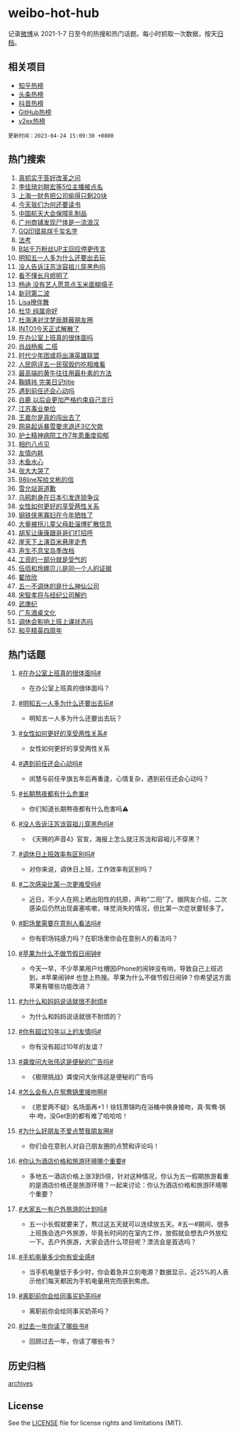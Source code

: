 # weibo-hot-hub

记录[微博](https://www.weibo.com)从 2021-1-7 日至今的热搜和热门话题。每小时抓取一次数据，按天[归档](archives)。

## 相关项目

- [知乎热榜](https://github.com/lonnyzhang423/zhihu-hot-hub)
- [头条热榜](https://github.com/lonnyzhang423/toutiao-hot-hub)
- [抖音热榜](https://github.com/lonnyzhang423/douyin-hot-hub)
- [GitHub热榜](https://github.com/lonnyzhang423/github-hot-hub)
- [v2ex热榜](https://github.com/lonnyzhang423/v2ex-hot-hub)


`更新时间：2023-04-24 15:09:30 +0800`

## 热门搜索

1. [真抓实干答好改革之问](https://m.weibo.cn/search?containerid=100103type%3D1%26t%3D10%26q%3D%23%E7%9C%9F%E6%8A%93%E5%AE%9E%E5%B9%B2%E7%AD%94%E5%A5%BD%E6%94%B9%E9%9D%A9%E4%B9%8B%E9%97%AE%23&stream_entry_id=51&isnewpage=1&extparam=seat%3D1%26pos%3D0%26cate%3D10103%26stream_entry_id%3D51%26dgr%3D0%26c_type%3D51%26filter_type%3Drealtimehot%26display_time%3D1682320168%26pre_seqid%3D1682320168551013074118&luicode=10000011&lfid=106003type%253D25%2526t%253D3%2526disable_hot%253D1%2526filter_type%253Drealtimehot)
1. [李佳琦刘畊宏等5位主播被点名](https://m.weibo.cn/search?containerid=100103type%3D1%26t%3D10%26q%3D%23%E6%9D%8E%E4%BD%B3%E7%90%A6%E5%88%98%E7%95%8A%E5%AE%8F%E7%AD%895%E4%BD%8D%E4%B8%BB%E6%92%AD%E8%A2%AB%E7%82%B9%E5%90%8D%23&stream_entry_id=31&isnewpage=1&extparam=seat%3D1%26flag%3D2%26cate%3D5001%26stream_entry_id%3D31%26realpos%3D1%26band_rank%3D1%26dgr%3D0%26c_type%3D31%26pos%3D0%26lcate%3D5001%26q%3D%2523%25E6%259D%258E%25E4%25BD%25B3%25E7%2590%25A6%25E5%2588%2598%25E7%2595%258A%25E5%25AE%258F%25E7%25AD%25895%25E4%25BD%258D%25E4%25B8%25BB%25E6%2592%25AD%25E8%25A2%25AB%25E7%2582%25B9%25E5%2590%258D%2523%26filter_type%3Drealtimehot%26display_time%3D1682320168%26pre_seqid%3D1682320168551013074118&luicode=10000011&lfid=106003type%253D25%2526t%253D3%2526disable_hot%253D1%2526filter_type%253Drealtimehot)
1. [上海一财务把公司偷得只剩20块](https://m.weibo.cn/search?containerid=100103type%3D1%26t%3D10%26q%3D%23%E4%B8%8A%E6%B5%B7%E4%B8%80%E8%B4%A2%E5%8A%A1%E6%8A%8A%E5%85%AC%E5%8F%B8%E5%81%B7%E5%BE%97%E5%8F%AA%E5%89%A920%E5%9D%97%23&stream_entry_id=31&isnewpage=1&extparam=seat%3D1%26flag%3D1%26cate%3D5001%26stream_entry_id%3D31%26realpos%3D2%26band_rank%3D2%26dgr%3D0%26c_type%3D31%26pos%3D1%26lcate%3D5001%26q%3D%2523%25E4%25B8%258A%25E6%25B5%25B7%25E4%25B8%2580%25E8%25B4%25A2%25E5%258A%25A1%25E6%258A%258A%25E5%2585%25AC%25E5%258F%25B8%25E5%2581%25B7%25E5%25BE%2597%25E5%258F%25AA%25E5%2589%25A920%25E5%259D%2597%2523%26filter_type%3Drealtimehot%26display_time%3D1682320168%26pre_seqid%3D1682320168551013074118&luicode=10000011&lfid=106003type%253D25%2526t%253D3%2526disable_hot%253D1%2526filter_type%253Drealtimehot)
1. [今天我们为何还要读书](https://m.weibo.cn/search?containerid=100103type%3D1%26t%3D10%26q%3D%23%E4%BB%8A%E5%A4%A9%E6%88%91%E4%BB%AC%E4%B8%BA%E4%BD%95%E8%BF%98%E8%A6%81%E8%AF%BB%E4%B9%A6%23&stream_entry_id=31&isnewpage=1&extparam=seat%3D1%26flag%3D1%26cate%3D5001%26stream_entry_id%3D31%26realpos%3D3%26band_rank%3D3%26dgr%3D0%26c_type%3D31%26pos%3D2%26lcate%3D5001%26q%3D%2523%25E4%25BB%258A%25E5%25A4%25A9%25E6%2588%2591%25E4%25BB%25AC%25E4%25B8%25BA%25E4%25BD%2595%25E8%25BF%2598%25E8%25A6%2581%25E8%25AF%25BB%25E4%25B9%25A6%2523%26filter_type%3Drealtimehot%26display_time%3D1682320168%26pre_seqid%3D1682320168551013074118&luicode=10000011&lfid=106003type%253D25%2526t%253D3%2526disable_hot%253D1%2526filter_type%253Drealtimehot)
1. [中国航天大会保障乳制品](https://m.weibo.cn/search?containerid=100103type%3D1%26t%3D10%26q%3D%23%E4%B8%AD%E5%9B%BD%E8%88%AA%E5%A4%A9%E5%A4%A7%E4%BC%9A%E4%BF%9D%E9%9A%9C%E4%B9%B3%E5%88%B6%E5%93%81%23&stream_entry_id=31&isnewpage=1&extparam=seat%3D1%26pos%3D3%26cate%3D5001%26topic_ad%3D1%26q%3D%2523%25E4%25B8%25AD%25E5%259B%25BD%25E8%2588%25AA%25E5%25A4%25A9%25E5%25A4%25A7%25E4%25BC%259A%25E4%25BF%259D%25E9%259A%259C%25E4%25B9%25B3%25E5%2588%25B6%25E5%2593%2581%2523%26band_rank%3D4%26dgr%3D0%26lcate%3D5001%26adid%3D187318%26stream_entry_id%3D31%26c_type%3D31%26filter_type%3Drealtimehot%26display_time%3D1682320168%26pre_seqid%3D1682320168551013074118&luicode=10000011&lfid=106003type%253D25%2526t%253D3%2526disable_hot%253D1%2526filter_type%253Drealtimehot)
1. [广州商铺发现尸体是一流浪汉](https://m.weibo.cn/search?containerid=100103type%3D1%26t%3D10%26q%3D%23%E5%B9%BF%E5%B7%9E%E5%95%86%E9%93%BA%E5%8F%91%E7%8E%B0%E5%B0%B8%E4%BD%93%E6%98%AF%E4%B8%80%E6%B5%81%E6%B5%AA%E6%B1%89%23&stream_entry_id=31&isnewpage=1&extparam=seat%3D1%26flag%3D2%26cate%3D5001%26stream_entry_id%3D31%26realpos%3D4%26band_rank%3D4%26dgr%3D0%26c_type%3D31%26pos%3D4%26lcate%3D5001%26q%3D%2523%25E5%25B9%25BF%25E5%25B7%259E%25E5%2595%2586%25E9%2593%25BA%25E5%258F%2591%25E7%258E%25B0%25E5%25B0%25B8%25E4%25BD%2593%25E6%2598%25AF%25E4%25B8%2580%25E6%25B5%2581%25E6%25B5%25AA%25E6%25B1%2589%2523%26filter_type%3Drealtimehot%26display_time%3D1682320168%26pre_seqid%3D1682320168551013074118&luicode=10000011&lfid=106003type%253D25%2526t%253D3%2526disable_hot%253D1%2526filter_type%253Drealtimehot)
1. [GQ印错易烊千玺名字](https://m.weibo.cn/search?containerid=100103type%3D1%26t%3D10%26q%3D%23GQ%E5%8D%B0%E9%94%99%E6%98%93%E7%83%8A%E5%8D%83%E7%8E%BA%E5%90%8D%E5%AD%97%23&stream_entry_id=31&isnewpage=1&extparam=seat%3D1%26flag%3D1%26cate%3D5001%26stream_entry_id%3D31%26realpos%3D5%26band_rank%3D5%26dgr%3D0%26c_type%3D31%26pos%3D5%26lcate%3D5001%26q%3D%2523GQ%25E5%258D%25B0%25E9%2594%2599%25E6%2598%2593%25E7%2583%258A%25E5%258D%2583%25E7%258E%25BA%25E5%2590%258D%25E5%25AD%2597%2523%26filter_type%3Drealtimehot%26display_time%3D1682320168%26pre_seqid%3D1682320168551013074118&luicode=10000011&lfid=106003type%253D25%2526t%253D3%2526disable_hot%253D1%2526filter_type%253Drealtimehot)
1. [法考](https://m.weibo.cn/search?containerid=100103type%3D1%26t%3D10%26q%3D%E6%B3%95%E8%80%83&stream_entry_id=31&isnewpage=1&extparam=seat%3D1%26flag%3D16%26cate%3D5001%26stream_entry_id%3D31%26realpos%3D6%26band_rank%3D6%26dgr%3D0%26c_type%3D31%26pos%3D6%26lcate%3D5001%26q%3D%25E6%25B3%2595%25E8%2580%2583%26filter_type%3Drealtimehot%26display_time%3D1682320168%26pre_seqid%3D1682320168551013074118&luicode=10000011&lfid=106003type%253D25%2526t%253D3%2526disable_hot%253D1%2526filter_type%253Drealtimehot)
1. [B站千万粉丝UP主回应停更传言](https://m.weibo.cn/search?containerid=100103type%3D1%26t%3D10%26q%3D%23B%E7%AB%99%E5%8D%83%E4%B8%87%E7%B2%89%E4%B8%9DUP%E4%B8%BB%E5%9B%9E%E5%BA%94%E5%81%9C%E6%9B%B4%E4%BC%A0%E8%A8%80%23&stream_entry_id=31&isnewpage=1&extparam=seat%3D1%26flag%3D0%26cate%3D5001%26stream_entry_id%3D31%26realpos%3D7%26band_rank%3D7%26dgr%3D0%26c_type%3D31%26pos%3D7%26lcate%3D5001%26q%3D%2523B%25E7%25AB%2599%25E5%258D%2583%25E4%25B8%2587%25E7%25B2%2589%25E4%25B8%259DUP%25E4%25B8%25BB%25E5%259B%259E%25E5%25BA%2594%25E5%2581%259C%25E6%259B%25B4%25E4%25BC%25A0%25E8%25A8%2580%2523%26filter_type%3Drealtimehot%26display_time%3D1682320168%26pre_seqid%3D1682320168551013074118&luicode=10000011&lfid=106003type%253D25%2526t%253D3%2526disable_hot%253D1%2526filter_type%253Drealtimehot)
1. [明知五一人多为什么还要出去玩](https://m.weibo.cn/search?containerid=100103type%3D1%26t%3D10%26q%3D%23%E6%98%8E%E7%9F%A5%E4%BA%94%E4%B8%80%E4%BA%BA%E5%A4%9A%E4%B8%BA%E4%BB%80%E4%B9%88%E8%BF%98%E8%A6%81%E5%87%BA%E5%8E%BB%E7%8E%A9%23&stream_entry_id=31&isnewpage=1&extparam=seat%3D1%26flag%3D0%26cate%3D5001%26stream_entry_id%3D31%26realpos%3D8%26band_rank%3D8%26dgr%3D0%26c_type%3D31%26pos%3D8%26lcate%3D5001%26q%3D%2523%25E6%2598%258E%25E7%259F%25A5%25E4%25BA%2594%25E4%25B8%2580%25E4%25BA%25BA%25E5%25A4%259A%25E4%25B8%25BA%25E4%25BB%2580%25E4%25B9%2588%25E8%25BF%2598%25E8%25A6%2581%25E5%2587%25BA%25E5%258E%25BB%25E7%258E%25A9%2523%26filter_type%3Drealtimehot%26display_time%3D1682320168%26pre_seqid%3D1682320168551013074118&luicode=10000011&lfid=106003type%253D25%2526t%253D3%2526disable_hot%253D1%2526filter_type%253Drealtimehot)
1. [没人告诉汪苏泷容祖儿穿黑色吗](https://m.weibo.cn/search?containerid=100103type%3D1%26t%3D10%26q%3D%23%E6%B2%A1%E4%BA%BA%E5%91%8A%E8%AF%89%E6%B1%AA%E8%8B%8F%E6%B3%B7%E5%AE%B9%E7%A5%96%E5%84%BF%E7%A9%BF%E9%BB%91%E8%89%B2%E5%90%97%23&stream_entry_id=31&isnewpage=1&extparam=seat%3D1%26flag%3D0%26cate%3D5001%26stream_entry_id%3D31%26realpos%3D9%26band_rank%3D9%26dgr%3D0%26c_type%3D31%26pos%3D9%26lcate%3D5001%26q%3D%2523%25E6%25B2%25A1%25E4%25BA%25BA%25E5%2591%258A%25E8%25AF%2589%25E6%25B1%25AA%25E8%258B%258F%25E6%25B3%25B7%25E5%25AE%25B9%25E7%25A5%2596%25E5%2584%25BF%25E7%25A9%25BF%25E9%25BB%2591%25E8%2589%25B2%25E5%2590%2597%2523%26filter_type%3Drealtimehot%26display_time%3D1682320168%26pre_seqid%3D1682320168551013074118&luicode=10000011&lfid=106003type%253D25%2526t%253D3%2526disable_hot%253D1%2526filter_type%253Drealtimehot)
1. [看不懂长月烬明了](https://m.weibo.cn/search?containerid=100103type%3D1%26t%3D10%26q%3D%23%E7%9C%8B%E4%B8%8D%E6%87%82%E9%95%BF%E6%9C%88%E7%83%AC%E6%98%8E%E4%BA%86%23&stream_entry_id=31&isnewpage=1&extparam=seat%3D1%26flag%3D0%26cate%3D5001%26stream_entry_id%3D31%26realpos%3D10%26band_rank%3D10%26dgr%3D0%26c_type%3D31%26pos%3D10%26lcate%3D5001%26q%3D%2523%25E7%259C%258B%25E4%25B8%258D%25E6%2587%2582%25E9%2595%25BF%25E6%259C%2588%25E7%2583%25AC%25E6%2598%258E%25E4%25BA%2586%2523%26filter_type%3Drealtimehot%26display_time%3D1682320168%26pre_seqid%3D1682320168551013074118&luicode=10000011&lfid=106003type%253D25%2526t%253D3%2526disable_hot%253D1%2526filter_type%253Drealtimehot)
1. [杨迪 没有艺人愿意点玉米面糊塌子](https://m.weibo.cn/search?containerid=100103type%3D1%26t%3D10%26q%3D%E6%9D%A8%E8%BF%AA+%E6%B2%A1%E6%9C%89%E8%89%BA%E4%BA%BA%E6%84%BF%E6%84%8F%E7%82%B9%E7%8E%89%E7%B1%B3%E9%9D%A2%E7%B3%8A%E5%A1%8C%E5%AD%90&stream_entry_id=31&isnewpage=1&extparam=seat%3D1%26flag%3D1%26cate%3D5001%26stream_entry_id%3D31%26realpos%3D11%26band_rank%3D11%26dgr%3D0%26c_type%3D31%26pos%3D11%26lcate%3D5001%26q%3D%25E6%259D%25A8%25E8%25BF%25AA%2520%25E6%25B2%25A1%25E6%259C%2589%25E8%2589%25BA%25E4%25BA%25BA%25E6%2584%25BF%25E6%2584%258F%25E7%2582%25B9%25E7%258E%2589%25E7%25B1%25B3%25E9%259D%25A2%25E7%25B3%258A%25E5%25A1%258C%25E5%25AD%2590%26filter_type%3Drealtimehot%26display_time%3D1682320168%26pre_seqid%3D1682320168551013074118&luicode=10000011&lfid=106003type%253D25%2526t%253D3%2526disable_hot%253D1%2526filter_type%253Drealtimehot)
1. [新冠第二波](https://m.weibo.cn/search?containerid=100103type%3D1%26t%3D10%26q%3D%E6%96%B0%E5%86%A0%E7%AC%AC%E4%BA%8C%E6%B3%A2&stream_entry_id=31&isnewpage=1&extparam=seat%3D1%26flag%3D0%26cate%3D5001%26stream_entry_id%3D31%26realpos%3D12%26band_rank%3D12%26dgr%3D0%26c_type%3D31%26pos%3D12%26lcate%3D5001%26q%3D%25E6%2596%25B0%25E5%2586%25A0%25E7%25AC%25AC%25E4%25BA%258C%25E6%25B3%25A2%26filter_type%3Drealtimehot%26display_time%3D1682320168%26pre_seqid%3D1682320168551013074118&luicode=10000011&lfid=106003type%253D25%2526t%253D3%2526disable_hot%253D1%2526filter_type%253Drealtimehot)
1. [Lisa撩伴舞](https://m.weibo.cn/search?containerid=100103type%3D1%26t%3D10%26q%3D%23Lisa%E6%92%A9%E4%BC%B4%E8%88%9E%23&stream_entry_id=31&isnewpage=1&extparam=seat%3D1%26flag%3D1%26cate%3D5001%26stream_entry_id%3D31%26realpos%3D13%26band_rank%3D13%26dgr%3D0%26c_type%3D31%26pos%3D13%26lcate%3D5001%26q%3D%2523Lisa%25E6%2592%25A9%25E4%25BC%25B4%25E8%2588%259E%2523%26filter_type%3Drealtimehot%26display_time%3D1682320168%26pre_seqid%3D1682320168551013074118&luicode=10000011&lfid=106003type%253D25%2526t%253D3%2526disable_hot%253D1%2526filter_type%253Drealtimehot)
1. [杜华 纯属命好](https://m.weibo.cn/search?containerid=100103type%3D1%26t%3D10%26q%3D%E6%9D%9C%E5%8D%8E+%E7%BA%AF%E5%B1%9E%E5%91%BD%E5%A5%BD&stream_entry_id=31&isnewpage=1&extparam=seat%3D1%26flag%3D0%26cate%3D5001%26stream_entry_id%3D31%26realpos%3D14%26band_rank%3D14%26dgr%3D0%26c_type%3D31%26pos%3D14%26lcate%3D5001%26q%3D%25E6%259D%259C%25E5%258D%258E%2520%25E7%25BA%25AF%25E5%25B1%259E%25E5%2591%25BD%25E5%25A5%25BD%26filter_type%3Drealtimehot%26display_time%3D1682320168%26pre_seqid%3D1682320168551013074118&luicode=10000011&lfid=106003type%253D25%2526t%253D3%2526disable_hot%253D1%2526filter_type%253Drealtimehot)
1. [杜海涛对沈梦辰屏蔽朋友圈](https://m.weibo.cn/search?containerid=100103type%3D1%26t%3D10%26q%3D%23%E6%9D%9C%E6%B5%B7%E6%B6%9B%E5%AF%B9%E6%B2%88%E6%A2%A6%E8%BE%B0%E5%B1%8F%E8%94%BD%E6%9C%8B%E5%8F%8B%E5%9C%88%23&stream_entry_id=31&isnewpage=1&extparam=seat%3D1%26flag%3D0%26cate%3D5001%26stream_entry_id%3D31%26realpos%3D15%26band_rank%3D15%26dgr%3D0%26c_type%3D31%26pos%3D15%26lcate%3D5001%26q%3D%2523%25E6%259D%259C%25E6%25B5%25B7%25E6%25B6%259B%25E5%25AF%25B9%25E6%25B2%2588%25E6%25A2%25A6%25E8%25BE%25B0%25E5%25B1%258F%25E8%2594%25BD%25E6%259C%258B%25E5%258F%258B%25E5%259C%2588%2523%26filter_type%3Drealtimehot%26display_time%3D1682320168%26pre_seqid%3D1682320168551013074118&luicode=10000011&lfid=106003type%253D25%2526t%253D3%2526disable_hot%253D1%2526filter_type%253Drealtimehot)
1. [INTO1今天正式解散了](https://m.weibo.cn/search?containerid=100103type%3D1%26t%3D10%26q%3D%23INTO1%E4%BB%8A%E5%A4%A9%E6%AD%A3%E5%BC%8F%E8%A7%A3%E6%95%A3%E4%BA%86%23&stream_entry_id=31&isnewpage=1&extparam=seat%3D1%26flag%3D0%26cate%3D5001%26stream_entry_id%3D31%26realpos%3D16%26band_rank%3D16%26dgr%3D0%26c_type%3D31%26pos%3D16%26lcate%3D5001%26q%3D%2523INTO1%25E4%25BB%258A%25E5%25A4%25A9%25E6%25AD%25A3%25E5%25BC%258F%25E8%25A7%25A3%25E6%2595%25A3%25E4%25BA%2586%2523%26filter_type%3Drealtimehot%26display_time%3D1682320168%26pre_seqid%3D1682320168551013074118&luicode=10000011&lfid=106003type%253D25%2526t%253D3%2526disable_hot%253D1%2526filter_type%253Drealtimehot)
1. [在办公室上班真的很体面吗](https://m.weibo.cn/search?containerid=100103type%3D1%26t%3D10%26q%3D%23%E5%9C%A8%E5%8A%9E%E5%85%AC%E5%AE%A4%E4%B8%8A%E7%8F%AD%E7%9C%9F%E7%9A%84%E5%BE%88%E4%BD%93%E9%9D%A2%E5%90%97%23&stream_entry_id=31&isnewpage=1&extparam=seat%3D1%26flag%3D0%26cate%3D5001%26stream_entry_id%3D31%26realpos%3D17%26band_rank%3D17%26dgr%3D0%26c_type%3D31%26pos%3D17%26lcate%3D5001%26q%3D%2523%25E5%259C%25A8%25E5%258A%259E%25E5%2585%25AC%25E5%25AE%25A4%25E4%25B8%258A%25E7%258F%25AD%25E7%259C%259F%25E7%259A%2584%25E5%25BE%2588%25E4%25BD%2593%25E9%259D%25A2%25E5%2590%2597%2523%26filter_type%3Drealtimehot%26display_time%3D1682320168%26pre_seqid%3D1682320168551013074118&luicode=10000011&lfid=106003type%253D25%2526t%253D3%2526disable_hot%253D1%2526filter_type%253Drealtimehot)
1. [肖战杨紫 二搭](https://m.weibo.cn/search?containerid=100103type%3D1%26t%3D10%26q%3D%E8%82%96%E6%88%98%E6%9D%A8%E7%B4%AB+%E4%BA%8C%E6%90%AD&stream_entry_id=31&isnewpage=1&extparam=seat%3D1%26flag%3D1%26cate%3D5001%26stream_entry_id%3D31%26realpos%3D18%26band_rank%3D18%26dgr%3D0%26c_type%3D31%26pos%3D18%26lcate%3D5001%26q%3D%25E8%2582%2596%25E6%2588%2598%25E6%259D%25A8%25E7%25B4%25AB%2520%25E4%25BA%258C%25E6%2590%25AD%26filter_type%3Drealtimehot%26display_time%3D1682320168%26pre_seqid%3D1682320168551013074118&luicode=10000011&lfid=106003type%253D25%2526t%253D3%2526disable_hot%253D1%2526filter_type%253Drealtimehot)
1. [时代少年团或将出演英雄联盟](https://m.weibo.cn/search?containerid=100103type%3D1%26t%3D10%26q%3D%23%E6%97%B6%E4%BB%A3%E5%B0%91%E5%B9%B4%E5%9B%A2%E6%88%96%E5%B0%86%E5%87%BA%E6%BC%94%E8%8B%B1%E9%9B%84%E8%81%94%E7%9B%9F%23&stream_entry_id=31&isnewpage=1&extparam=seat%3D1%26flag%3D1%26cate%3D5001%26stream_entry_id%3D31%26realpos%3D19%26band_rank%3D19%26dgr%3D0%26c_type%3D31%26pos%3D19%26lcate%3D5001%26q%3D%2523%25E6%2597%25B6%25E4%25BB%25A3%25E5%25B0%2591%25E5%25B9%25B4%25E5%259B%25A2%25E6%2588%2596%25E5%25B0%2586%25E5%2587%25BA%25E6%25BC%2594%25E8%258B%25B1%25E9%259B%2584%25E8%2581%2594%25E7%259B%259F%2523%26filter_type%3Drealtimehot%26display_time%3D1682320168%26pre_seqid%3D1682320168551013074118&luicode=10000011&lfid=106003type%253D25%2526t%253D3%2526disable_hot%253D1%2526filter_type%253Drealtimehot)
1. [人民网评五一民宿毁约吃相难看](https://m.weibo.cn/search?containerid=100103type%3D1%26t%3D10%26q%3D%23%E4%BA%BA%E6%B0%91%E7%BD%91%E8%AF%84%E4%BA%94%E4%B8%80%E6%B0%91%E5%AE%BF%E6%AF%81%E7%BA%A6%E5%90%83%E7%9B%B8%E9%9A%BE%E7%9C%8B%23&stream_entry_id=31&isnewpage=1&extparam=seat%3D1%26flag%3D0%26cate%3D5001%26stream_entry_id%3D31%26realpos%3D20%26band_rank%3D20%26dgr%3D0%26c_type%3D31%26pos%3D20%26lcate%3D5001%26q%3D%2523%25E4%25BA%25BA%25E6%25B0%2591%25E7%25BD%2591%25E8%25AF%2584%25E4%25BA%2594%25E4%25B8%2580%25E6%25B0%2591%25E5%25AE%25BF%25E6%25AF%2581%25E7%25BA%25A6%25E5%2590%2583%25E7%259B%25B8%25E9%259A%25BE%25E7%259C%258B%2523%26filter_type%3Drealtimehot%26display_time%3D1682320168%26pre_seqid%3D1682320168551013074118&luicode=10000011&lfid=106003type%253D25%2526t%253D3%2526disable_hot%253D1%2526filter_type%253Drealtimehot)
1. [最高端的黄牛往往用最朴素的方法](https://m.weibo.cn/search?containerid=100103type%3D1%26t%3D10%26q%3D%23%E6%9C%80%E9%AB%98%E7%AB%AF%E7%9A%84%E9%BB%84%E7%89%9B%E5%BE%80%E5%BE%80%E7%94%A8%E6%9C%80%E6%9C%B4%E7%B4%A0%E7%9A%84%E6%96%B9%E6%B3%95%23&stream_entry_id=31&isnewpage=1&extparam=seat%3D1%26flag%3D0%26cate%3D5001%26stream_entry_id%3D31%26realpos%3D21%26band_rank%3D21%26dgr%3D0%26c_type%3D31%26pos%3D21%26lcate%3D5001%26q%3D%2523%25E6%259C%2580%25E9%25AB%2598%25E7%25AB%25AF%25E7%259A%2584%25E9%25BB%2584%25E7%2589%259B%25E5%25BE%2580%25E5%25BE%2580%25E7%2594%25A8%25E6%259C%2580%25E6%259C%25B4%25E7%25B4%25A0%25E7%259A%2584%25E6%2596%25B9%25E6%25B3%2595%2523%26filter_type%3Drealtimehot%26display_time%3D1682320168%26pre_seqid%3D1682320168551013074118&luicode=10000011&lfid=106003type%253D25%2526t%253D3%2526disable_hot%253D1%2526filter_type%253Drealtimehot)
1. [鞠婧祎 完美日记title](https://m.weibo.cn/search?containerid=100103type%3D1%26t%3D10%26q%3D%E9%9E%A0%E5%A9%A7%E7%A5%8E+%E5%AE%8C%E7%BE%8E%E6%97%A5%E8%AE%B0title&stream_entry_id=31&isnewpage=1&extparam=seat%3D1%26flag%3D1%26cate%3D5001%26stream_entry_id%3D31%26realpos%3D22%26band_rank%3D22%26dgr%3D0%26c_type%3D31%26pos%3D22%26lcate%3D5001%26q%3D%25E9%259E%25A0%25E5%25A9%25A7%25E7%25A5%258E%2520%25E5%25AE%258C%25E7%25BE%258E%25E6%2597%25A5%25E8%25AE%25B0title%26filter_type%3Drealtimehot%26display_time%3D1682320168%26pre_seqid%3D1682320168551013074118&luicode=10000011&lfid=106003type%253D25%2526t%253D3%2526disable_hot%253D1%2526filter_type%253Drealtimehot)
1. [遇到前任还会心动吗](https://m.weibo.cn/search?containerid=100103type%3D1%26t%3D10%26q%3D%23%E9%81%87%E5%88%B0%E5%89%8D%E4%BB%BB%E8%BF%98%E4%BC%9A%E5%BF%83%E5%8A%A8%E5%90%97%23&stream_entry_id=31&isnewpage=1&extparam=seat%3D1%26flag%3D1%26cate%3D5001%26stream_entry_id%3D31%26realpos%3D23%26band_rank%3D23%26dgr%3D0%26c_type%3D31%26pos%3D23%26lcate%3D5001%26q%3D%2523%25E9%2581%2587%25E5%2588%25B0%25E5%2589%258D%25E4%25BB%25BB%25E8%25BF%2598%25E4%25BC%259A%25E5%25BF%2583%25E5%258A%25A8%25E5%2590%2597%2523%26filter_type%3Drealtimehot%26display_time%3D1682320168%26pre_seqid%3D1682320168551013074118&luicode=10000011&lfid=106003type%253D25%2526t%253D3%2526disable_hot%253D1%2526filter_type%253Drealtimehot)
1. [白鹿 以后会更加严格约束自己言行](https://m.weibo.cn/search?containerid=100103type%3D1%26t%3D10%26q%3D%E7%99%BD%E9%B9%BF+%E4%BB%A5%E5%90%8E%E4%BC%9A%E6%9B%B4%E5%8A%A0%E4%B8%A5%E6%A0%BC%E7%BA%A6%E6%9D%9F%E8%87%AA%E5%B7%B1%E8%A8%80%E8%A1%8C&stream_entry_id=31&isnewpage=1&extparam=seat%3D1%26flag%3D0%26cate%3D5001%26stream_entry_id%3D31%26realpos%3D24%26band_rank%3D24%26dgr%3D0%26c_type%3D31%26pos%3D24%26lcate%3D5001%26q%3D%25E7%2599%25BD%25E9%25B9%25BF%2520%25E4%25BB%25A5%25E5%2590%258E%25E4%25BC%259A%25E6%259B%25B4%25E5%258A%25A0%25E4%25B8%25A5%25E6%25A0%25BC%25E7%25BA%25A6%25E6%259D%259F%25E8%2587%25AA%25E5%25B7%25B1%25E8%25A8%2580%25E8%25A1%258C%26filter_type%3Drealtimehot%26display_time%3D1682320168%26pre_seqid%3D1682320168551013074118&luicode=10000011&lfid=106003type%253D25%2526t%253D3%2526disable_hot%253D1%2526filter_type%253Drealtimehot)
1. [江苏事业单位](https://m.weibo.cn/search?containerid=100103type%3D1%26t%3D10%26q%3D%E6%B1%9F%E8%8B%8F%E4%BA%8B%E4%B8%9A%E5%8D%95%E4%BD%8D&stream_entry_id=31&isnewpage=1&extparam=seat%3D1%26flag%3D0%26cate%3D5001%26stream_entry_id%3D31%26realpos%3D25%26band_rank%3D25%26dgr%3D0%26c_type%3D31%26pos%3D25%26lcate%3D5001%26q%3D%25E6%25B1%259F%25E8%258B%258F%25E4%25BA%258B%25E4%25B8%259A%25E5%258D%2595%25E4%25BD%258D%26filter_type%3Drealtimehot%26display_time%3D1682320168%26pre_seqid%3D1682320168551013074118&luicode=10000011&lfid=106003type%253D25%2526t%253D3%2526disable_hot%253D1%2526filter_type%253Drealtimehot)
1. [王嘉尔是真的闯出去了](https://m.weibo.cn/search?containerid=100103type%3D1%26t%3D10%26q%3D%23%E7%8E%8B%E5%98%89%E5%B0%94%E6%98%AF%E7%9C%9F%E7%9A%84%E9%97%AF%E5%87%BA%E5%8E%BB%E4%BA%86%23&stream_entry_id=31&isnewpage=1&extparam=seat%3D1%26flag%3D1%26cate%3D5001%26stream_entry_id%3D31%26realpos%3D26%26band_rank%3D26%26dgr%3D0%26c_type%3D31%26pos%3D26%26lcate%3D5001%26q%3D%2523%25E7%258E%258B%25E5%2598%2589%25E5%25B0%2594%25E6%2598%25AF%25E7%259C%259F%25E7%259A%2584%25E9%2597%25AF%25E5%2587%25BA%25E5%258E%25BB%25E4%25BA%2586%2523%26filter_type%3Drealtimehot%26display_time%3D1682320168%26pre_seqid%3D1682320168551013074118&luicode=10000011&lfid=106003type%253D25%2526t%253D3%2526disable_hot%253D1%2526filter_type%253Drealtimehot)
1. [网易起诉暴雪要求退还3亿欠款](https://m.weibo.cn/search?containerid=100103type%3D1%26t%3D10%26q%3D%23%E7%BD%91%E6%98%93%E8%B5%B7%E8%AF%89%E6%9A%B4%E9%9B%AA%E8%A6%81%E6%B1%82%E9%80%80%E8%BF%983%E4%BA%BF%E6%AC%A0%E6%AC%BE%23&stream_entry_id=31&isnewpage=1&extparam=seat%3D1%26flag%3D1%26cate%3D5001%26stream_entry_id%3D31%26realpos%3D27%26band_rank%3D27%26dgr%3D0%26c_type%3D31%26pos%3D27%26lcate%3D5001%26q%3D%2523%25E7%25BD%2591%25E6%2598%2593%25E8%25B5%25B7%25E8%25AF%2589%25E6%259A%25B4%25E9%259B%25AA%25E8%25A6%2581%25E6%25B1%2582%25E9%2580%2580%25E8%25BF%25983%25E4%25BA%25BF%25E6%25AC%25A0%25E6%25AC%25BE%2523%26filter_type%3Drealtimehot%26display_time%3D1682320168%26pre_seqid%3D1682320168551013074118&luicode=10000011&lfid=106003type%253D25%2526t%253D3%2526disable_hot%253D1%2526filter_type%253Drealtimehot)
1. [护士精神病院工作7年患重度抑郁](https://m.weibo.cn/search?containerid=100103type%3D1%26t%3D10%26q%3D%23%E6%8A%A4%E5%A3%AB%E7%B2%BE%E7%A5%9E%E7%97%85%E9%99%A2%E5%B7%A5%E4%BD%9C7%E5%B9%B4%E6%82%A3%E9%87%8D%E5%BA%A6%E6%8A%91%E9%83%81%23&stream_entry_id=31&isnewpage=1&extparam=seat%3D1%26flag%3D0%26cate%3D5001%26stream_entry_id%3D31%26realpos%3D28%26band_rank%3D28%26dgr%3D0%26c_type%3D31%26pos%3D28%26lcate%3D5001%26q%3D%2523%25E6%258A%25A4%25E5%25A3%25AB%25E7%25B2%25BE%25E7%25A5%259E%25E7%2597%2585%25E9%2599%25A2%25E5%25B7%25A5%25E4%25BD%259C7%25E5%25B9%25B4%25E6%2582%25A3%25E9%2587%258D%25E5%25BA%25A6%25E6%258A%2591%25E9%2583%2581%2523%26filter_type%3Drealtimehot%26display_time%3D1682320168%26pre_seqid%3D1682320168551013074118&luicode=10000011&lfid=106003type%253D25%2526t%253D3%2526disable_hot%253D1%2526filter_type%253Drealtimehot)
1. [相约八点见](https://m.weibo.cn/search?containerid=100103type%3D1%26t%3D10%26q%3D%23%E7%9B%B8%E7%BA%A6%E5%85%AB%E7%82%B9%E8%A7%81%23&stream_entry_id=31&isnewpage=1&extparam=seat%3D1%26flag%3D0%26cate%3D5001%26stream_entry_id%3D31%26realpos%3D29%26band_rank%3D29%26dgr%3D0%26c_type%3D31%26pos%3D29%26lcate%3D5001%26q%3D%2523%25E7%259B%25B8%25E7%25BA%25A6%25E5%2585%25AB%25E7%2582%25B9%25E8%25A7%2581%2523%26filter_type%3Drealtimehot%26display_time%3D1682320168%26pre_seqid%3D1682320168551013074118&luicode=10000011&lfid=106003type%253D25%2526t%253D3%2526disable_hot%253D1%2526filter_type%253Drealtimehot)
1. [友情内耗](https://m.weibo.cn/search?containerid=100103type%3D1%26t%3D10%26q%3D%23%E5%8F%8B%E6%83%85%E5%86%85%E8%80%97%23&stream_entry_id=31&isnewpage=1&extparam=seat%3D1%26flag%3D0%26cate%3D5001%26stream_entry_id%3D31%26realpos%3D30%26band_rank%3D30%26dgr%3D0%26c_type%3D31%26pos%3D30%26lcate%3D5001%26q%3D%2523%25E5%258F%258B%25E6%2583%2585%25E5%2586%2585%25E8%2580%2597%2523%26filter_type%3Drealtimehot%26display_time%3D1682320168%26pre_seqid%3D1682320168551013074118&luicode=10000011&lfid=106003type%253D25%2526t%253D3%2526disable_hot%253D1%2526filter_type%253Drealtimehot)
1. [木鱼水心](https://m.weibo.cn/search?containerid=100103type%3D1%26t%3D10%26q%3D%E6%9C%A8%E9%B1%BC%E6%B0%B4%E5%BF%83&stream_entry_id=31&isnewpage=1&extparam=seat%3D1%26flag%3D0%26cate%3D5001%26stream_entry_id%3D31%26realpos%3D31%26band_rank%3D31%26dgr%3D0%26c_type%3D31%26pos%3D31%26lcate%3D5001%26q%3D%25E6%259C%25A8%25E9%25B1%25BC%25E6%25B0%25B4%25E5%25BF%2583%26filter_type%3Drealtimehot%26display_time%3D1682320168%26pre_seqid%3D1682320168551013074118&luicode=10000011&lfid=106003type%253D25%2526t%253D3%2526disable_hot%253D1%2526filter_type%253Drealtimehot)
1. [张大大哭了](https://m.weibo.cn/search?containerid=100103type%3D1%26t%3D10%26q%3D%E5%BC%A0%E5%A4%A7%E5%A4%A7%E5%93%AD%E4%BA%86&stream_entry_id=31&isnewpage=1&extparam=seat%3D1%26flag%3D0%26cate%3D5001%26stream_entry_id%3D31%26realpos%3D32%26band_rank%3D32%26dgr%3D0%26c_type%3D31%26pos%3D32%26lcate%3D5001%26q%3D%25E5%25BC%25A0%25E5%25A4%25A7%25E5%25A4%25A7%25E5%2593%25AD%25E4%25BA%2586%26filter_type%3Drealtimehot%26display_time%3D1682320168%26pre_seqid%3D1682320168551013074118&luicode=10000011&lfid=106003type%253D25%2526t%253D3%2526disable_hot%253D1%2526filter_type%253Drealtimehot)
1. [98line写给文彬的信](https://m.weibo.cn/search?containerid=100103type%3D1%26t%3D10%26q%3D%2398line%E5%86%99%E7%BB%99%E6%96%87%E5%BD%AC%E7%9A%84%E4%BF%A1%23&stream_entry_id=31&isnewpage=1&extparam=seat%3D1%26flag%3D1%26cate%3D5001%26stream_entry_id%3D31%26realpos%3D33%26band_rank%3D33%26dgr%3D0%26c_type%3D31%26pos%3D33%26lcate%3D5001%26q%3D%252398line%25E5%2586%2599%25E7%25BB%2599%25E6%2596%2587%25E5%25BD%25AC%25E7%259A%2584%25E4%25BF%25A1%2523%26filter_type%3Drealtimehot%26display_time%3D1682320168%26pre_seqid%3D1682320168551013074118&luicode=10000011&lfid=106003type%253D25%2526t%253D3%2526disable_hot%253D1%2526filter_type%253Drealtimehot)
1. [雪允站哥道歉](https://m.weibo.cn/search?containerid=100103type%3D1%26t%3D10%26q%3D%23%E9%9B%AA%E5%85%81%E7%AB%99%E5%93%A5%E9%81%93%E6%AD%89%23&stream_entry_id=31&isnewpage=1&extparam=seat%3D1%26flag%3D1%26cate%3D5001%26stream_entry_id%3D31%26realpos%3D34%26band_rank%3D34%26dgr%3D0%26c_type%3D31%26pos%3D34%26lcate%3D5001%26q%3D%2523%25E9%259B%25AA%25E5%2585%2581%25E7%25AB%2599%25E5%2593%25A5%25E9%2581%2593%25E6%25AD%2589%2523%26filter_type%3Drealtimehot%26display_time%3D1682320168%26pre_seqid%3D1682320168551013074118&luicode=10000011&lfid=106003type%253D25%2526t%253D3%2526disable_hot%253D1%2526filter_type%253Drealtimehot)
1. [乌鸦刺身在日本引发连锁争议](https://m.weibo.cn/search?containerid=100103type%3D1%26t%3D10%26q%3D%23%E4%B9%8C%E9%B8%A6%E5%88%BA%E8%BA%AB%E5%9C%A8%E6%97%A5%E6%9C%AC%E5%BC%95%E5%8F%91%E8%BF%9E%E9%94%81%E4%BA%89%E8%AE%AE%23&stream_entry_id=31&isnewpage=1&extparam=seat%3D1%26flag%3D0%26cate%3D5001%26stream_entry_id%3D31%26realpos%3D35%26band_rank%3D35%26dgr%3D0%26c_type%3D31%26pos%3D35%26lcate%3D5001%26q%3D%2523%25E4%25B9%258C%25E9%25B8%25A6%25E5%2588%25BA%25E8%25BA%25AB%25E5%259C%25A8%25E6%2597%25A5%25E6%259C%25AC%25E5%25BC%2595%25E5%258F%2591%25E8%25BF%259E%25E9%2594%2581%25E4%25BA%2589%25E8%25AE%25AE%2523%26filter_type%3Drealtimehot%26display_time%3D1682320168%26pre_seqid%3D1682320168551013074118&luicode=10000011&lfid=106003type%253D25%2526t%253D3%2526disable_hot%253D1%2526filter_type%253Drealtimehot)
1. [女性如何更好的享受两性关系](https://m.weibo.cn/search?containerid=100103type%3D1%26t%3D10%26q%3D%23%E5%A5%B3%E6%80%A7%E5%A6%82%E4%BD%95%E6%9B%B4%E5%A5%BD%E7%9A%84%E4%BA%AB%E5%8F%97%E4%B8%A4%E6%80%A7%E5%85%B3%E7%B3%BB%23&stream_entry_id=31&isnewpage=1&extparam=seat%3D1%26flag%3D0%26cate%3D5001%26stream_entry_id%3D31%26realpos%3D36%26band_rank%3D36%26dgr%3D0%26c_type%3D31%26pos%3D36%26lcate%3D5001%26q%3D%2523%25E5%25A5%25B3%25E6%2580%25A7%25E5%25A6%2582%25E4%25BD%2595%25E6%259B%25B4%25E5%25A5%25BD%25E7%259A%2584%25E4%25BA%25AB%25E5%258F%2597%25E4%25B8%25A4%25E6%2580%25A7%25E5%2585%25B3%25E7%25B3%25BB%2523%26filter_type%3Drealtimehot%26display_time%3D1682320168%26pre_seqid%3D1682320168551013074118&luicode=10000011&lfid=106003type%253D25%2526t%253D3%2526disable_hot%253D1%2526filter_type%253Drealtimehot)
1. [钢铁侠黑寡妇在今年牺牲了](https://m.weibo.cn/search?containerid=100103type%3D1%26t%3D10%26q%3D%23%E9%92%A2%E9%93%81%E4%BE%A0%E9%BB%91%E5%AF%A1%E5%A6%87%E5%9C%A8%E4%BB%8A%E5%B9%B4%E7%89%BA%E7%89%B2%E4%BA%86%23&stream_entry_id=31&isnewpage=1&extparam=seat%3D1%26flag%3D0%26cate%3D5001%26stream_entry_id%3D31%26realpos%3D37%26band_rank%3D37%26dgr%3D0%26c_type%3D31%26pos%3D37%26lcate%3D5001%26q%3D%2523%25E9%2592%25A2%25E9%2593%2581%25E4%25BE%25A0%25E9%25BB%2591%25E5%25AF%25A1%25E5%25A6%2587%25E5%259C%25A8%25E4%25BB%258A%25E5%25B9%25B4%25E7%2589%25BA%25E7%2589%25B2%25E4%25BA%2586%2523%26filter_type%3Drealtimehot%26display_time%3D1682320168%26pre_seqid%3D1682320168551013074118&luicode=10000011&lfid=106003type%253D25%2526t%253D3%2526disable_hot%253D1%2526filter_type%253Drealtimehot)
1. [大量被拐儿童父母赴淄博扩散信息](https://m.weibo.cn/search?containerid=100103type%3D1%26t%3D10%26q%3D%23%E5%A4%A7%E9%87%8F%E8%A2%AB%E6%8B%90%E5%84%BF%E7%AB%A5%E7%88%B6%E6%AF%8D%E8%B5%B4%E6%B7%84%E5%8D%9A%E6%89%A9%E6%95%A3%E4%BF%A1%E6%81%AF%23&stream_entry_id=31&isnewpage=1&extparam=seat%3D1%26flag%3D0%26cate%3D5001%26stream_entry_id%3D31%26realpos%3D38%26band_rank%3D38%26dgr%3D0%26c_type%3D31%26pos%3D38%26lcate%3D5001%26q%3D%2523%25E5%25A4%25A7%25E9%2587%258F%25E8%25A2%25AB%25E6%258B%2590%25E5%2584%25BF%25E7%25AB%25A5%25E7%2588%25B6%25E6%25AF%258D%25E8%25B5%25B4%25E6%25B7%2584%25E5%258D%259A%25E6%2589%25A9%25E6%2595%25A3%25E4%25BF%25A1%25E6%2581%25AF%2523%26filter_type%3Drealtimehot%26display_time%3D1682320168%26pre_seqid%3D1682320168551013074118&luicode=10000011&lfid=106003type%253D25%2526t%253D3%2526disable_hot%253D1%2526filter_type%253Drealtimehot)
1. [胡军让康康跟哥哥们打招呼](https://m.weibo.cn/search?containerid=100103type%3D1%26t%3D10%26q%3D%23%E8%83%A1%E5%86%9B%E8%AE%A9%E5%BA%B7%E5%BA%B7%E8%B7%9F%E5%93%A5%E5%93%A5%E4%BB%AC%E6%89%93%E6%8B%9B%E5%91%BC%23&stream_entry_id=31&isnewpage=1&extparam=seat%3D1%26flag%3D0%26cate%3D5001%26stream_entry_id%3D31%26realpos%3D39%26band_rank%3D39%26dgr%3D0%26c_type%3D31%26pos%3D39%26lcate%3D5001%26q%3D%2523%25E8%2583%25A1%25E5%2586%259B%25E8%25AE%25A9%25E5%25BA%25B7%25E5%25BA%25B7%25E8%25B7%259F%25E5%2593%25A5%25E5%2593%25A5%25E4%25BB%25AC%25E6%2589%2593%25E6%258B%259B%25E5%2591%25BC%2523%26filter_type%3Drealtimehot%26display_time%3D1682320168%26pre_seqid%3D1682320168551013074118&luicode=10000011&lfid=106003type%253D25%2526t%253D3%2526disable_hot%253D1%2526filter_type%253Drealtimehot)
1. [崖天下上演百米悬崖走秀](https://m.weibo.cn/search?containerid=100103type%3D1%26t%3D10%26q%3D%23%E5%B4%96%E5%A4%A9%E4%B8%8B%E4%B8%8A%E6%BC%94%E7%99%BE%E7%B1%B3%E6%82%AC%E5%B4%96%E8%B5%B0%E7%A7%80%23&stream_entry_id=31&isnewpage=1&extparam=seat%3D1%26flag%3D0%26cate%3D5001%26stream_entry_id%3D31%26realpos%3D40%26band_rank%3D40%26dgr%3D0%26c_type%3D31%26pos%3D40%26adid%3D187382%26lcate%3D5001%26q%3D%2523%25E5%25B4%2596%25E5%25A4%25A9%25E4%25B8%258B%25E4%25B8%258A%25E6%25BC%2594%25E7%2599%25BE%25E7%25B1%25B3%25E6%2582%25AC%25E5%25B4%2596%25E8%25B5%25B0%25E7%25A7%2580%2523%26filter_type%3Drealtimehot%26display_time%3D1682320168%26pre_seqid%3D1682320168551013074118&luicode=10000011&lfid=106003type%253D25%2526t%253D3%2526disable_hot%253D1%2526filter_type%253Drealtimehot)
1. [声生不息宝岛季改档](https://m.weibo.cn/search?containerid=100103type%3D1%26t%3D10%26q%3D%23%E5%A3%B0%E7%94%9F%E4%B8%8D%E6%81%AF%E5%AE%9D%E5%B2%9B%E5%AD%A3%E6%94%B9%E6%A1%A3%23&stream_entry_id=31&isnewpage=1&extparam=seat%3D1%26flag%3D1%26cate%3D5001%26stream_entry_id%3D31%26realpos%3D41%26band_rank%3D41%26dgr%3D0%26c_type%3D31%26pos%3D41%26lcate%3D5001%26q%3D%2523%25E5%25A3%25B0%25E7%2594%259F%25E4%25B8%258D%25E6%2581%25AF%25E5%25AE%259D%25E5%25B2%259B%25E5%25AD%25A3%25E6%2594%25B9%25E6%25A1%25A3%2523%26filter_type%3Drealtimehot%26display_time%3D1682320168%26pre_seqid%3D1682320168551013074118&luicode=10000011&lfid=106003type%253D25%2526t%253D3%2526disable_hot%253D1%2526filter_type%253Drealtimehot)
1. [工资的一部分就是受气的](https://m.weibo.cn/search?containerid=100103type%3D1%26t%3D10%26q%3D%23%E5%B7%A5%E8%B5%84%E7%9A%84%E4%B8%80%E9%83%A8%E5%88%86%E5%B0%B1%E6%98%AF%E5%8F%97%E6%B0%94%E7%9A%84%23&stream_entry_id=31&isnewpage=1&extparam=seat%3D1%26flag%3D0%26cate%3D5001%26stream_entry_id%3D31%26realpos%3D42%26band_rank%3D42%26dgr%3D0%26c_type%3D31%26pos%3D42%26lcate%3D5001%26q%3D%2523%25E5%25B7%25A5%25E8%25B5%2584%25E7%259A%2584%25E4%25B8%2580%25E9%2583%25A8%25E5%2588%2586%25E5%25B0%25B1%25E6%2598%25AF%25E5%258F%2597%25E6%25B0%2594%25E7%259A%2584%2523%26filter_type%3Drealtimehot%26display_time%3D1682320168%26pre_seqid%3D1682320168551013074118&luicode=10000011&lfid=106003type%253D25%2526t%253D3%2526disable_hot%253D1%2526filter_type%253Drealtimehot)
1. [伍佰和玲娜贝儿是同一个人的证据](https://m.weibo.cn/search?containerid=100103type%3D1%26t%3D10%26q%3D%23%E4%BC%8D%E4%BD%B0%E5%92%8C%E7%8E%B2%E5%A8%9C%E8%B4%9D%E5%84%BF%E6%98%AF%E5%90%8C%E4%B8%80%E4%B8%AA%E4%BA%BA%E7%9A%84%E8%AF%81%E6%8D%AE%23&stream_entry_id=31&isnewpage=1&extparam=seat%3D1%26flag%3D0%26cate%3D5001%26stream_entry_id%3D31%26realpos%3D43%26band_rank%3D43%26dgr%3D0%26c_type%3D31%26pos%3D43%26lcate%3D5001%26q%3D%2523%25E4%25BC%258D%25E4%25BD%25B0%25E5%2592%258C%25E7%258E%25B2%25E5%25A8%259C%25E8%25B4%259D%25E5%2584%25BF%25E6%2598%25AF%25E5%2590%258C%25E4%25B8%2580%25E4%25B8%25AA%25E4%25BA%25BA%25E7%259A%2584%25E8%25AF%2581%25E6%258D%25AE%2523%26filter_type%3Drealtimehot%26display_time%3D1682320168%26pre_seqid%3D1682320168551013074118&luicode=10000011&lfid=106003type%253D25%2526t%253D3%2526disable_hot%253D1%2526filter_type%253Drealtimehot)
1. [翟欣欣](https://m.weibo.cn/search?containerid=100103type%3D1%26t%3D10%26q%3D%E7%BF%9F%E6%AC%A3%E6%AC%A3&stream_entry_id=31&isnewpage=1&extparam=seat%3D1%26flag%3D0%26cate%3D5001%26stream_entry_id%3D31%26realpos%3D44%26band_rank%3D44%26dgr%3D0%26c_type%3D31%26pos%3D44%26lcate%3D5001%26q%3D%25E7%25BF%259F%25E6%25AC%25A3%25E6%25AC%25A3%26filter_type%3Drealtimehot%26display_time%3D1682320168%26pre_seqid%3D1682320168551013074118&luicode=10000011&lfid=106003type%253D25%2526t%253D3%2526disable_hot%253D1%2526filter_type%253Drealtimehot)
1. [五一不调休的是什么神仙公司](https://m.weibo.cn/search?containerid=100103type%3D1%26t%3D10%26q%3D%23%E4%BA%94%E4%B8%80%E4%B8%8D%E8%B0%83%E4%BC%91%E7%9A%84%E6%98%AF%E4%BB%80%E4%B9%88%E7%A5%9E%E4%BB%99%E5%85%AC%E5%8F%B8%23&stream_entry_id=31&isnewpage=1&extparam=seat%3D1%26flag%3D0%26cate%3D5001%26stream_entry_id%3D31%26realpos%3D45%26band_rank%3D45%26dgr%3D0%26c_type%3D31%26pos%3D45%26lcate%3D5001%26q%3D%2523%25E4%25BA%2594%25E4%25B8%2580%25E4%25B8%258D%25E8%25B0%2583%25E4%25BC%2591%25E7%259A%2584%25E6%2598%25AF%25E4%25BB%2580%25E4%25B9%2588%25E7%25A5%259E%25E4%25BB%2599%25E5%2585%25AC%25E5%258F%25B8%2523%26filter_type%3Drealtimehot%26display_time%3D1682320168%26pre_seqid%3D1682320168551013074118&luicode=10000011&lfid=106003type%253D25%2526t%253D3%2526disable_hot%253D1%2526filter_type%253Drealtimehot)
1. [宋智孝将与经纪公司解约](https://m.weibo.cn/search?containerid=100103type%3D1%26t%3D10%26q%3D%23%E5%AE%8B%E6%99%BA%E5%AD%9D%E5%B0%86%E4%B8%8E%E7%BB%8F%E7%BA%AA%E5%85%AC%E5%8F%B8%E8%A7%A3%E7%BA%A6%23&stream_entry_id=31&isnewpage=1&extparam=seat%3D1%26flag%3D0%26cate%3D5001%26stream_entry_id%3D31%26realpos%3D46%26band_rank%3D46%26dgr%3D0%26c_type%3D31%26pos%3D46%26lcate%3D5001%26q%3D%2523%25E5%25AE%258B%25E6%2599%25BA%25E5%25AD%259D%25E5%25B0%2586%25E4%25B8%258E%25E7%25BB%258F%25E7%25BA%25AA%25E5%2585%25AC%25E5%258F%25B8%25E8%25A7%25A3%25E7%25BA%25A6%2523%26filter_type%3Drealtimehot%26display_time%3D1682320168%26pre_seqid%3D1682320168551013074118&luicode=10000011&lfid=106003type%253D25%2526t%253D3%2526disable_hot%253D1%2526filter_type%253Drealtimehot)
1. [武庚纪](https://m.weibo.cn/search?containerid=100103type%3D1%26t%3D10%26q%3D%E6%AD%A6%E5%BA%9A%E7%BA%AA&stream_entry_id=31&isnewpage=1&extparam=seat%3D1%26flag%3D1%26cate%3D5001%26stream_entry_id%3D31%26realpos%3D47%26band_rank%3D47%26dgr%3D0%26c_type%3D31%26pos%3D47%26lcate%3D5001%26q%3D%25E6%25AD%25A6%25E5%25BA%259A%25E7%25BA%25AA%26filter_type%3Drealtimehot%26display_time%3D1682320168%26pre_seqid%3D1682320168551013074118&luicode=10000011&lfid=106003type%253D25%2526t%253D3%2526disable_hot%253D1%2526filter_type%253Drealtimehot)
1. [广东酒桌文化](https://m.weibo.cn/search?containerid=100103type%3D1%26t%3D10%26q%3D%23%E5%B9%BF%E4%B8%9C%E9%85%92%E6%A1%8C%E6%96%87%E5%8C%96%23&stream_entry_id=31&isnewpage=1&extparam=seat%3D1%26flag%3D0%26cate%3D5001%26stream_entry_id%3D31%26realpos%3D48%26band_rank%3D48%26dgr%3D0%26c_type%3D31%26pos%3D48%26lcate%3D5001%26q%3D%2523%25E5%25B9%25BF%25E4%25B8%259C%25E9%2585%2592%25E6%25A1%258C%25E6%2596%2587%25E5%258C%2596%2523%26filter_type%3Drealtimehot%26display_time%3D1682320168%26pre_seqid%3D1682320168551013074118&luicode=10000011&lfid=106003type%253D25%2526t%253D3%2526disable_hot%253D1%2526filter_type%253Drealtimehot)
1. [调休会影响上班上课状态吗](https://m.weibo.cn/search?containerid=100103type%3D1%26t%3D10%26q%3D%23%E8%B0%83%E4%BC%91%E4%BC%9A%E5%BD%B1%E5%93%8D%E4%B8%8A%E7%8F%AD%E4%B8%8A%E8%AF%BE%E7%8A%B6%E6%80%81%E5%90%97%23&stream_entry_id=31&isnewpage=1&extparam=seat%3D1%26flag%3D0%26cate%3D5001%26stream_entry_id%3D31%26realpos%3D49%26band_rank%3D49%26dgr%3D0%26c_type%3D31%26pos%3D49%26lcate%3D5001%26q%3D%2523%25E8%25B0%2583%25E4%25BC%2591%25E4%25BC%259A%25E5%25BD%25B1%25E5%2593%258D%25E4%25B8%258A%25E7%258F%25AD%25E4%25B8%258A%25E8%25AF%25BE%25E7%258A%25B6%25E6%2580%2581%25E5%2590%2597%2523%26filter_type%3Drealtimehot%26display_time%3D1682320168%26pre_seqid%3D1682320168551013074118&luicode=10000011&lfid=106003type%253D25%2526t%253D3%2526disable_hot%253D1%2526filter_type%253Drealtimehot)
1. [和平精英四周年](https://m.weibo.cn/search?containerid=100103type%3D1%26t%3D10%26q%3D%23%E5%92%8C%E5%B9%B3%E7%B2%BE%E8%8B%B1%E5%9B%9B%E5%91%A8%E5%B9%B4%23&stream_entry_id=31&isnewpage=1&extparam=seat%3D1%26flag%3D1%26cate%3D5001%26stream_entry_id%3D31%26realpos%3D50%26band_rank%3D50%26dgr%3D0%26c_type%3D31%26pos%3D50%26lcate%3D5001%26q%3D%2523%25E5%2592%258C%25E5%25B9%25B3%25E7%25B2%25BE%25E8%258B%25B1%25E5%259B%259B%25E5%2591%25A8%25E5%25B9%25B4%2523%26filter_type%3Drealtimehot%26display_time%3D1682320168%26pre_seqid%3D1682320168551013074118&luicode=10000011&lfid=106003type%253D25%2526t%253D3%2526disable_hot%253D1%2526filter_type%253Drealtimehot)

## 热门话题

1. [#在办公室上班真的很体面吗#](https://m.weibo.cn/search?containerid=231522type%3D1%26t%3D10%26q%3D%23%E5%9C%A8%E5%8A%9E%E5%85%AC%E5%AE%A4%E4%B8%8A%E7%8F%AD%E7%9C%9F%E7%9A%84%E5%BE%88%E4%BD%93%E9%9D%A2%E5%90%97%23&stream_entry_id=128&isnewpage=1&extparam=seat%3D1%26lcate%3D5004%26dgr%3D0%26c_type%3D128%26unitid%3D1682306854105%26pos%3D1-0-0%26cate%3D5004%26display_time%3D1682320170%26pre_seqid%3D1682320170527032677218&luicode=10000011&lfid=231648_-_4)
    - 在办公室上班真的很体面吗？

1. [#明知五一人多为什么还要出去玩#](https://m.weibo.cn/search?containerid=231522type%3D1%26t%3D10%26q%3D%23%E6%98%8E%E7%9F%A5%E4%BA%94%E4%B8%80%E4%BA%BA%E5%A4%9A%E4%B8%BA%E4%BB%80%E4%B9%88%E8%BF%98%E8%A6%81%E5%87%BA%E5%8E%BB%E7%8E%A9%23&stream_entry_id=128&isnewpage=1&extparam=seat%3D1%26lcate%3D5004%26dgr%3D0%26c_type%3D128%26unitid%3D1682309257837%26pos%3D1-0-1%26cate%3D5004%26display_time%3D1682320170%26pre_seqid%3D1682320170527032677218&luicode=10000011&lfid=231648_-_4)
    - 明知五一人多为什么还要出去玩？

1. [#女性如何更好的享受两性关系#](https://m.weibo.cn/search?containerid=231522type%3D1%26t%3D10%26q%3D%23%E5%A5%B3%E6%80%A7%E5%A6%82%E4%BD%95%E6%9B%B4%E5%A5%BD%E7%9A%84%E4%BA%AB%E5%8F%97%E4%B8%A4%E6%80%A7%E5%85%B3%E7%B3%BB%23&stream_entry_id=128&isnewpage=1&extparam=seat%3D1%26lcate%3D5004%26dgr%3D0%26c_type%3D128%26unitid%3D1682310754186%26pos%3D1-0-2%26cate%3D5004%26display_time%3D1682320170%26pre_seqid%3D1682320170527032677218&luicode=10000011&lfid=231648_-_4)
    - 女性如何更好的享受两性关系

1. [#遇到前任还会心动吗#](https://m.weibo.cn/search?containerid=231522type%3D1%26t%3D10%26q%3D%23%E9%81%87%E5%88%B0%E5%89%8D%E4%BB%BB%E8%BF%98%E4%BC%9A%E5%BF%83%E5%8A%A8%E5%90%97%23&stream_entry_id=128&isnewpage=1&extparam=seat%3D1%26lcate%3D5004%26dgr%3D0%26c_type%3D128%26unitid%3D1682312572268%26pos%3D1-0-3%26cate%3D5004%26display_time%3D1682320170%26pre_seqid%3D1682320170527032677218&luicode=10000011&lfid=231648_-_4)
    - 闵慧与前任辛旗五年后再重逢，心情复杂，遇到前任还会心动吗？

1. [#长期熬夜都有什么危害#](https://m.weibo.cn/search?containerid=231522type%3D1%26t%3D10%26q%3D%23%E9%95%BF%E6%9C%9F%E7%86%AC%E5%A4%9C%E9%83%BD%E6%9C%89%E4%BB%80%E4%B9%88%E5%8D%B1%E5%AE%B3%23&stream_entry_id=128&isnewpage=1&extparam=seat%3D1%26lcate%3D5004%26dgr%3D0%26c_type%3D128%26unitid%3D1682253439587%26pos%3D1-0-4%26cate%3D5004%26display_time%3D1682320170%26pre_seqid%3D1682320170527032677218&luicode=10000011&lfid=231648_-_4)
    - 你们知道长期熬夜都有什么危害吗⚠️

1. [#没人告诉汪苏泷容祖儿穿黑色吗#](https://m.weibo.cn/search?containerid=231522type%3D1%26t%3D10%26q%3D%23%E6%B2%A1%E4%BA%BA%E5%91%8A%E8%AF%89%E6%B1%AA%E8%8B%8F%E6%B3%B7%E5%AE%B9%E7%A5%96%E5%84%BF%E7%A9%BF%E9%BB%91%E8%89%B2%E5%90%97%23&stream_entry_id=128&isnewpage=1&extparam=seat%3D1%26lcate%3D5004%26dgr%3D0%26c_type%3D128%26unitid%3D1682312887747%26pos%3D1-0-5%26cate%3D5004%26display_time%3D1682320170%26pre_seqid%3D1682320170527032677218&luicode=10000011&lfid=231648_-_4)
    - 《天赐的声音4》官宣，海报上怎么就汪苏泷和容祖儿不穿黑？

1. [#调休日上班效率有区别吗#](https://m.weibo.cn/search?containerid=231522type%3D1%26t%3D10%26q%3D%23%E8%B0%83%E4%BC%91%E6%97%A5%E4%B8%8A%E7%8F%AD%E6%95%88%E7%8E%87%E6%9C%89%E5%8C%BA%E5%88%AB%E5%90%97%23&stream_entry_id=128&isnewpage=1&extparam=seat%3D1%26lcate%3D5004%26dgr%3D0%26c_type%3D128%26unitid%3D1682227926303%26pos%3D1-0-6%26cate%3D5004%26display_time%3D1682320170%26pre_seqid%3D1682320170527032677218&luicode=10000011&lfid=231648_-_4)
    - 对你来说，调休日上班，工作效率有区别吗？

1. [#二次感染比第一次更难受吗#](https://m.weibo.cn/search?containerid=231522type%3D1%26t%3D10%26q%3D%23%E4%BA%8C%E6%AC%A1%E6%84%9F%E6%9F%93%E6%AF%94%E7%AC%AC%E4%B8%80%E6%AC%A1%E6%9B%B4%E9%9A%BE%E5%8F%97%E5%90%97%23&stream_entry_id=128&isnewpage=1&extparam=seat%3D1%26lcate%3D5004%26dgr%3D0%26c_type%3D128%26unitid%3D1682221658123%26pos%3D1-0-7%26cate%3D5004%26display_time%3D1682320170%26pre_seqid%3D1682320170527032677218&luicode=10000011&lfid=231648_-_4)
    - 近日，不少人在网上晒出阳性的抗原，声称“二阳”了。据网友介绍，二次感染后仍然出现鼻塞咳嗽，味觉消失的情况，但比第一次症状要轻多了。

1. [#职场里需要在意别人看法吗#](https://m.weibo.cn/search?containerid=231522type%3D1%26t%3D10%26q%3D%23%E8%81%8C%E5%9C%BA%E9%87%8C%E9%9C%80%E8%A6%81%E5%9C%A8%E6%84%8F%E5%88%AB%E4%BA%BA%E7%9C%8B%E6%B3%95%E5%90%97%23&stream_entry_id=128&isnewpage=1&extparam=seat%3D1%26lcate%3D5004%26dgr%3D0%26c_type%3D128%26unitid%3D1682307160535%26pos%3D1-0-8%26cate%3D5004%26display_time%3D1682320170%26pre_seqid%3D1682320170527032677218&luicode=10000011&lfid=231648_-_4)
    - 你有职场钝感力吗？在职场里你会在意别人的看法吗？

1. [#苹果为什么不做节假日闹钟#](https://m.weibo.cn/search?containerid=231522type%3D1%26t%3D10%26q%3D%23%E8%8B%B9%E6%9E%9C%E4%B8%BA%E4%BB%80%E4%B9%88%E4%B8%8D%E5%81%9A%E8%8A%82%E5%81%87%E6%97%A5%E9%97%B9%E9%92%9F%23&stream_entry_id=128&isnewpage=1&extparam=seat%3D1%26lcate%3D5004%26dgr%3D0%26c_type%3D128%26unitid%3D1682235736503%26pos%3D1-0-9%26cate%3D5004%26display_time%3D1682320170%26pre_seqid%3D1682320170527032677218&luicode=10000011&lfid=231648_-_4)
    - 今天一早，不少苹果用户吐槽因iPhone的闹钟没有响，导致自己上班迟到，#苹果闹钟# 也登上热搜。苹果为什么不做节假日闹钟？你希望这方面苹果有哪些功能改进？

1. [#为什么和妈妈说话就很不耐烦#](https://m.weibo.cn/search?containerid=231522type%3D1%26t%3D10%26q%3D%23%E4%B8%BA%E4%BB%80%E4%B9%88%E5%92%8C%E5%A6%88%E5%A6%88%E8%AF%B4%E8%AF%9D%E5%B0%B1%E5%BE%88%E4%B8%8D%E8%80%90%E7%83%A6%23&stream_entry_id=128&isnewpage=1&extparam=seat%3D1%26lcate%3D5004%26dgr%3D0%26c_type%3D128%26unitid%3D1682308640681%26pos%3D1-0-10%26cate%3D5004%26display_time%3D1682320170%26pre_seqid%3D1682320170527032677218&luicode=10000011&lfid=231648_-_4)
    - 为什么和妈妈说话就很不耐烦的？

1. [#你有超过10年以上的友情吗#](https://m.weibo.cn/search?containerid=231522type%3D1%26t%3D10%26q%3D%23%E4%BD%A0%E6%9C%89%E8%B6%85%E8%BF%8710%E5%B9%B4%E4%BB%A5%E4%B8%8A%E7%9A%84%E5%8F%8B%E6%83%85%E5%90%97%23&stream_entry_id=128&isnewpage=1&extparam=seat%3D1%26lcate%3D5004%26dgr%3D0%26c_type%3D128%26unitid%3D1682299932718%26pos%3D1-0-11%26cate%3D5004%26display_time%3D1682320170%26pre_seqid%3D1682320170527032677218&luicode=10000011&lfid=231648_-_4)
    - 你有没有超过10年的友谊？

1. [#龚俊问大张伟这是便秘的广告吗#](https://m.weibo.cn/search?containerid=231522type%3D1%26t%3D10%26q%3D%23%E9%BE%9A%E4%BF%8A%E9%97%AE%E5%A4%A7%E5%BC%A0%E4%BC%9F%E8%BF%99%E6%98%AF%E4%BE%BF%E7%A7%98%E7%9A%84%E5%B9%BF%E5%91%8A%E5%90%97%23&stream_entry_id=128&isnewpage=1&extparam=seat%3D1%26lcate%3D5004%26dgr%3D0%26c_type%3D128%26unitid%3D1682257050359%26pos%3D1-0-12%26cate%3D5004%26display_time%3D1682320170%26pre_seqid%3D1682320170527032677218&luicode=10000011&lfid=231648_-_4)
    - 《极限挑战》龚俊问大张伟这是便秘的广告吗

1. [#怎么会有人在鸳鸯锅里接吻啊#](https://m.weibo.cn/search?containerid=231522type%3D1%26t%3D10%26q%3D%23%E6%80%8E%E4%B9%88%E4%BC%9A%E6%9C%89%E4%BA%BA%E5%9C%A8%E9%B8%B3%E9%B8%AF%E9%94%85%E9%87%8C%E6%8E%A5%E5%90%BB%E5%95%8A%23&stream_entry_id=128&isnewpage=1&extparam=seat%3D1%26lcate%3D5004%26dgr%3D0%26c_type%3D128%26unitid%3D1682315846450%26pos%3D1-0-13%26cate%3D5004%26display_time%3D1682320170%26pre_seqid%3D1682320170527032677218&luicode=10000011&lfid=231648_-_4)
    - 《恩爱两不疑》名场面再+1！徐钰萧锦昀在浴桶中换身接吻，真·鸳鸯·锅中·吻，没Get到的都有难了哈哈哈！

1. [#为什么好朋友不爱点赞我朋友圈#](https://m.weibo.cn/search?containerid=231522type%3D1%26t%3D10%26q%3D%23%E4%B8%BA%E4%BB%80%E4%B9%88%E5%A5%BD%E6%9C%8B%E5%8F%8B%E4%B8%8D%E7%88%B1%E7%82%B9%E8%B5%9E%E6%88%91%E6%9C%8B%E5%8F%8B%E5%9C%88%23&stream_entry_id=128&isnewpage=1&extparam=seat%3D1%26lcate%3D5004%26dgr%3D0%26c_type%3D128%26unitid%3D1682243819003%26pos%3D1-0-14%26cate%3D5004%26display_time%3D1682320170%26pre_seqid%3D1682320170527032677218&luicode=10000011&lfid=231648_-_4)
    - 你们会在意别人对自己朋友圈的点赞和评论吗！

1. [#你认为酒店价格和旅游环境哪个重要#](https://m.weibo.cn/search?containerid=231522type%3D1%26t%3D10%26q%3D%23%E4%BD%A0%E8%AE%A4%E4%B8%BA%E9%85%92%E5%BA%97%E4%BB%B7%E6%A0%BC%E5%92%8C%E6%97%85%E6%B8%B8%E7%8E%AF%E5%A2%83%E5%93%AA%E4%B8%AA%E9%87%8D%E8%A6%81%23&stream_entry_id=128&isnewpage=1&extparam=seat%3D1%26lcate%3D5004%26dgr%3D0%26c_type%3D128%26unitid%3D1682310459388%26pos%3D1-0-15%26cate%3D5004%26display_time%3D1682320170%26pre_seqid%3D1682320170527032677218&luicode=10000011&lfid=231648_-_4)
    - 多地五一酒店价格上涨3到5倍，针对这种情况，你认为五一假期旅游看重的是酒店价格还是旅游环境？一起来讨论：你认为酒店价格和旅游环境哪个重要？

1. [#大家五一有户外旅游的计划吗#](https://m.weibo.cn/search?containerid=231522type%3D1%26t%3D10%26q%3D%23%E5%A4%A7%E5%AE%B6%E4%BA%94%E4%B8%80%E6%9C%89%E6%88%B7%E5%A4%96%E6%97%85%E6%B8%B8%E7%9A%84%E8%AE%A1%E5%88%92%E5%90%97%23&stream_entry_id=128&isnewpage=1&extparam=seat%3D1%26lcate%3D5004%26dgr%3D0%26c_type%3D128%26unitid%3D1682308328142%26pos%3D1-0-16%26cate%3D5004%26display_time%3D1682320170%26pre_seqid%3D1682320170527032677218&luicode=10000011&lfid=231648_-_4)
    - 五一小长假就要来了，熬过这五天就可以连续放五天。#五一#期间，很多上班族会选户外旅游，毕竟长时间的在室内工作，放假就会想去户外放松一下。去户外旅游，大家会选什么项目呢？漂流会是首选吗？

1. [#手机电量多少你有安全感#](https://m.weibo.cn/search?containerid=231522type%3D1%26t%3D10%26q%3D%23%E6%89%8B%E6%9C%BA%E7%94%B5%E9%87%8F%E5%A4%9A%E5%B0%91%E4%BD%A0%E6%9C%89%E5%AE%89%E5%85%A8%E6%84%9F%23&stream_entry_id=128&isnewpage=1&extparam=seat%3D1%26lcate%3D5004%26dgr%3D0%26c_type%3D128%26unitid%3D1682308639398%26pos%3D1-0-17%26cate%3D5004%26display_time%3D1682320170%26pre_seqid%3D1682320170527032677218&luicode=10000011&lfid=231648_-_4)
    - 当手机电量低于多少时，你会着急并立刻电源？数据显示，近25%的人表示他们每天都因为手机电量用完而感到焦虑。

1. [#离职前你会给同事买奶茶吗#](https://m.weibo.cn/search?containerid=231522type%3D1%26t%3D10%26q%3D%23%E7%A6%BB%E8%81%8C%E5%89%8D%E4%BD%A0%E4%BC%9A%E7%BB%99%E5%90%8C%E4%BA%8B%E4%B9%B0%E5%A5%B6%E8%8C%B6%E5%90%97%23&stream_entry_id=128&isnewpage=1&extparam=seat%3D1%26lcate%3D5004%26dgr%3D0%26c_type%3D128%26unitid%3D1682230624237%26pos%3D1-0-18%26cate%3D5004%26display_time%3D1682320170%26pre_seqid%3D1682320170527032677218&luicode=10000011&lfid=231648_-_4)
    - 离职前你会给同事买奶茶吗？

1. [#过去一年你读了哪些书#](https://m.weibo.cn/search?containerid=231522type%3D1%26t%3D10%26q%3D%23%E8%BF%87%E5%8E%BB%E4%B8%80%E5%B9%B4%E4%BD%A0%E8%AF%BB%E4%BA%86%E5%93%AA%E4%BA%9B%E4%B9%A6%23&stream_entry_id=128&isnewpage=1&extparam=seat%3D1%26lcate%3D5004%26dgr%3D0%26c_type%3D128%26unitid%3D1682213538155%26pos%3D1-0-19%26cate%3D5004%26display_time%3D1682320170%26pre_seqid%3D1682320170527032677218&luicode=10000011&lfid=231648_-_4)
    - 回顾过去一年，你读了哪些书？


## 历史归档

[archives](archives)

## License

See the [LICENSE](LICENSE) file for license rights and limitations (MIT).
